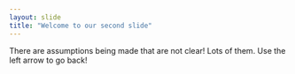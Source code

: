 ```yaml
---
layout: slide
title: "Welcome to our second slide"
---
```

There are assumptions being made that are not clear!  Lots of them.
Use the left arrow to go back!